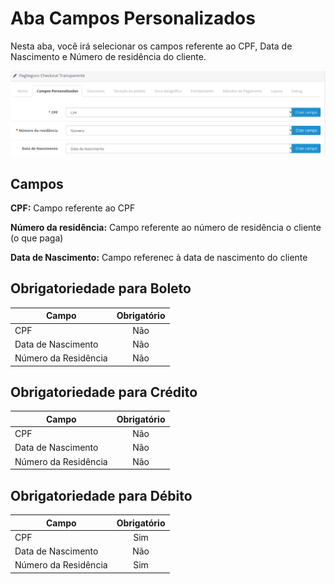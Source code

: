 # Aba Campos Personalizados

Nesta aba, você irá selecionar os campos referente ao CPF, Data de Nascimento e Número de residência do cliente.

![Aba Campos Personalizados](./assets/tab-custom-fields.png#zoom)

## Campos

**CPF:** Campo referente ao CPF

**Número da residência:** Campo referente ao número de residência o cliente (o que paga)

**Data de Nascimento:** Campo referenec à data de nascimento do cliente

## Obrigatoriedade para Boleto

| Campo | Obrigatório |
| ----- | :---------: |
| CPF | Não |
| Data de Nascimento | Não |
| Número da Residência | Não |

## Obrigatoriedade para Crédito

| Campo | Obrigatório |
| ----- | :---------: |
| CPF | Não |
| Data de Nascimento | Não |
| Número da Residência | Não |

## Obrigatoriedade para Débito

| Campo | Obrigatório |
| ----- | :---------: |
| CPF | Sim |
| Data de Nascimento | Não |
| Número da Residência | Sim |